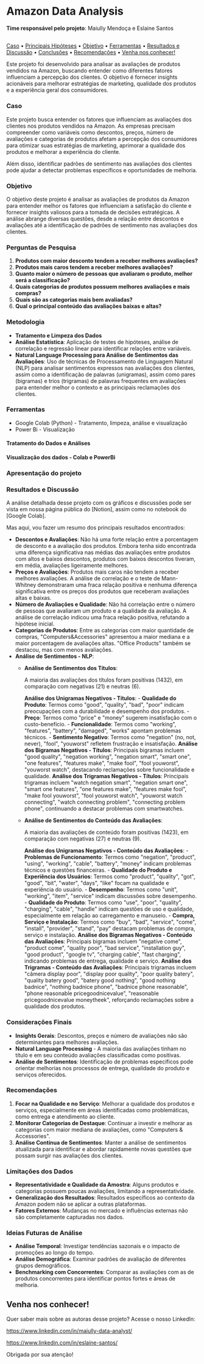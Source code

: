 
<h1 style="display: flex; align-items: center;">  Amazon Data Analysis </h1>

**Time responsável pelo projeto**: Maiully Mendoça e Eslaine Santos
##

<p align="center">
 
[Caso](#caso)  •  [Principais Hipóteses](#principais-hipóteses)  •  [Objetivo](#objetivo)  •  [Ferramentas](#ferramentas)   •  [Resultados e Discussão](#resultados-e-discussão)  •  [Conclusões](#conclusões)  •  [Recomendações](#recomendações)  •  [Venha nos conhecer!](#venha-nos-conhecer)

</p>

Este projeto foi desenvolvido para analisar as avaliações de produtos vendidos na Amazon, buscando entender como diferentes fatores influenciam a percepção dos clientes. O objetivo é fornecer insights acionáveis para melhorar estratégias de marketing, qualidade dos produtos e a experiência geral dos consumidores.


### Caso

Este projeto busca entender os fatores que influenciam as avaliações dos clientes nos produtos vendidos na Amazon. As empresas precisam compreender como variáveis como descontos, preços, número de avaliações e categorias de produtos afetam a percepção dos consumidores para otimizar suas estratégias de marketing, aprimorar a qualidade dos produtos e melhorar a experiência do cliente. 

Além disso, identificar padrões de sentimento nas avaliações dos clientes pode ajudar a detectar problemas específicos e oportunidades de melhoria.

### **Objetivo**

O objetivo deste projeto é analisar as avaliações de produtos da Amazon para entender melhor os fatores que influenciam a satisfação do cliente e fornecer insights valiosos para a tomada de decisões estratégicas. A análise abrange diversas questões, desde a relação entre descontos e avaliações até a identificação de padrões de sentimento nas avaliações dos clientes.

### **Perguntas de Pesquisa**

1. **Produtos com maior desconto tendem a receber melhores avaliações?**
2. **Produtos mais caros tendem a receber melhores avaliações?**
3. **Quanto maior o número de pessoas que avaliaram o produto, melhor será a classificação?**
4. **Quais categorias de produtos possuem melhores avaliações e mais compras?**
5. **Quais são as categorias mais bem avaliadas?**
6. **Qual o principal conteúdo das avaliações baixas e altas?**

### **Metodologia**

- **Tratamento e Limpeza dos Dados**
- **Análise Estatística**: Aplicação de testes de hipóteses, análise de correlação e regressão linear para identificar relações entre variáveis.
- **Natural Language Processing para Análise de Sentimentos das Avaliações**: Uso de técnicas de Processamento de Linguagem Natural (NLP) para analisar sentimentos expressos nas avaliações dos clientes, assim como a identificação de palavras (unigramas), assim como pares (bigramas) e trios (trigramas) de palavras frequentes em avaliações para entender melhor o contexto e as principais reclamações dos clientes.

### Ferramentas

- Google Colab (Python) - Tratamento, limpeza, análise e visualização
- Power Bi - Visualização

#### Tratamento do Dados e Análises

#### Visualização dos dados - Colab e PowerBi

### Apresentação do projeto


### Resultados e Discussão

A análise detalhada desse projeto com os gráficos e discussões pode ser vista em nossa página pública do [Notion], assim como no notebook do [Google Colab].

Mas aqui, vou fazer um resumo dos principais resultados encontrados:

- **Descontos e Avaliações**: Não há uma forte relação entre a porcentagem de desconto e a avaliação dos produtos. Embora tenha sido encontrada uma diferença significativa nas médias das avaliações entre produtos com altos e baixos descontos, produtos com baixos descontos tiveram, em média, avaliações ligeiramente melhores.
- **Preços e Avaliações**: Produtos mais caros não tendem a receber melhores avaliações. A análise de correlação e o teste de Mann-Whitney demonstraram uma fraca relação positiva e nenhuma diferença significativa entre os preços dos produtos que receberam avaliações altas e baixas.
- **Número de Avaliações e Qualidade**: Não há correlação entre o número de pessoas que avaliaram um produto e a qualidade da avaliação. A análise de correlação indicou uma fraca relação positiva, refutando a hipótese inicial.
- **Categorias de Produtos**: Entre as categorias com maior quantidade de compras, "Computers&Accessories" apresentou a maior mediana e a maior porcentagem de avaliações altas. "Office Products" também se destacou, mas com menos avaliações.
- **Análise de Sentimentos - NLP**:
    - **Análise de Sentimentos dos Títulos**:
        
        A maioria das avaliações dos títulos foram positivas (1432), em comparação com negativas (21) e neutras (6).
        
       **Análise dos Unigramas Negativos - Títulos**:
            - **Qualidade do Produto**: Termos como "good", "quality", "bad", "poor" indicam preocupações com a durabilidade e desempenho dos produtos.
            - **Preço**: Termos como "price" e "money" sugerem insatisfação com o custo-benefício.
            - **Funcionalidade**: Termos como "working", "features", "battery", "damaged", "works" apontam problemas técnicos.
            - **Sentimento Negativo**: Termos como "negation" (no, not, never), "fool", "youworst" refletem frustração e insatisfação.
      **Análise dos Bigramas Negativos - Títulos**: Principais bigramas incluem "good quality", "negation working", "negation smart", "smart one", "one features", "features make", "make fool", "fool youworst", "youworst watch", destacando reclamações sobre funcionalidade e qualidade.
      **Análise dos Trigramas Negativos - Títulos**: Principais trigramas incluem "watch negation smart", "negation smart one", "smart one features", "one features make", "features make fool", "make fool youworst", "fool youworst watch", "youworst watch connecting", "watch connecting problem", "connecting problem phone", continuando a destacar problemas com smartwatches.
   - **Análise de Sentimentos do Conteúdo das Avaliações**:
        
        A maioria das avaliações de conteúdo foram positivas (1423), em comparação com negativas (27) e neutras (9).
        
       **Análise dos Unigramas Negativos - Conteúdo das Avaliações**:
            - **Problemas de Funcionamento**: Termos como "negation", "product", "using", "working", "cable", "battery", "money" indicam problemas técnicos e questões financeiras.
            - **Qualidade do Produto e Experiência dos Usuários**: Termos como "product", "quality", "got", "good", "bit", "water", "days", "like" focam na qualidade e experiência do usuário.
            - **Desempenho**: Termos como "unit", "working", "item", "service" indicam discussões sobre desempenho.
            - **Qualidade do Produto**: Termos como "use", "poor", "quality", "charging", "cable", "handle" indicam questões de uso e qualidade, especialmente em relação ao carregamento e manuseio.
            - **Compra, Serviço e Instalação**: Termos como "buy", "bad", "service", "come", "install", "provider", "stand", "pay" destacam problemas de compra, serviço e instalação.
        **Análise dos Bigramas Negativos - Conteúdo das Avaliações**: Principais bigramas incluem "negative come", "product come", "quality poor", "bad service", "installation guy", "good product", "google tv", "charging cable", "fast charging", indicando problemas de entrega, qualidade e serviço.
        **Análise dos Trigramas - Conteúdo das Avaliações**: Principais trigramas incluem "câmera display poor", "display poor quality", "poor quality batery", "quality batery good", "batery good nothing", "good nothing badnice", "nothing badnice phone", "badnice phone reasonable", "phone reasonable pricegoodnicevalue", "reasonable pricegoodnicevalue moneytheek", reforçando reclamações sobre a qualidade dos produtos.

### **Considerações Finais**

- **Insights Gerais**: Descontos, preços e número de avaliações não são determinantes para melhores avaliações.
- **Natural Language Processing** - A maioria das avaliações tinham no título e em seu  conteúdo avaliações classificadas como positivas.
- **Análise de Sentimentos**: Identificação de problemas específicos pode orientar melhorias nos processos de entrega, qualidade do produto e serviços oferecidos.

### **Recomendações**

1. **Focar na Qualidade e no Serviço**: Melhorar a qualidade dos produtos e serviços, especialmente em áreas identificadas como problemáticas, como entrega e atendimento ao cliente.
2. **Monitorar Categorias de Destaque**: Continuar a investir e melhorar as categorias com maior mediana de avaliações, como "Computers & Accessories".
3. **Análise Contínua de Sentimentos**: Manter a análise de sentimentos atualizada para identificar e abordar rapidamente novas questões que possam surgir nas avaliações dos clientes.

### **Limitações dos Dados**

- **Representatividade e Qualidade da Amostra**: Alguns produtos e categorias possuem poucas avaliações, limitando a representatividade.
- **Generalização dos Resultados**: Resultados específicos ao contexto da Amazon podem não se aplicar a outras plataformas.
- **Fatores Externos**: Mudanças no mercado e influências externas não são completamente capturadas nos dados.

### **Ideias Futuras de Análise**

- **Análise Temporal**: Investigar tendências sazonais e o impacto de promoções ao longo do tempo.
- **Análise Demográfica**: Examinar padrões de avaliação de diferentes grupos demográficos.
- **Benchmarking com Concorrentes**: Comparar as avaliações com as de produtos concorrentes para identificar pontos fortes e áreas de melhoria.

## Venha nos conhecer!

Quer saber mais sobre as autoras desse projeto? Acesse o nosso LinkedIn:

https://www.linkedin.com/in/maiully-data-analyst/

https://www.linkedin.com/in/eslaine-santos/

Obrigada por sua atenção!

